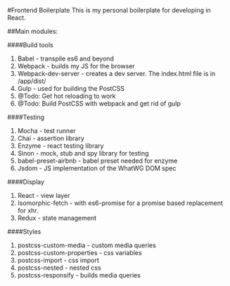 #Frontend Boilerplate
This is my personal boilerplate for developing in React.

##Main modules:

####Build tools
 1. Babel - transpile es6 and beyond
 2. Webpack - builds my JS for the browser
 3. Webpack-dev-server - creates a dev server. The index.html file is in /app/dist/
 4. Gulp - used for building the PostCSS
 5. @Todo: Get hot reloading to work
 6. @Todo: Build PostCSS with webpack and get rid of gulp

####Testing
 1. Mocha - test runner
 2. Chai - assertion library
 3. Enzyme - react testing library
 4. Sinon - mock, stub and spy library for testing
 5. babel-preset-airbnb - babel preset needed for enzyme
 6. Jsdom - JS implementation of the WhatWG DOM spec

####Display
 1. React - view layer
 2. Isomorphic-fetch - with es6-promise for a promise based replacement for xhr.
 3. Redux - state management

####Styles
 1. postcss-custom-media - custom media queries
 2. postcss-custom-properties - css variables
 3. postcss-import - css import
 4. postcss-nested - nested css
 5. postcss-responsify - builds media queries
